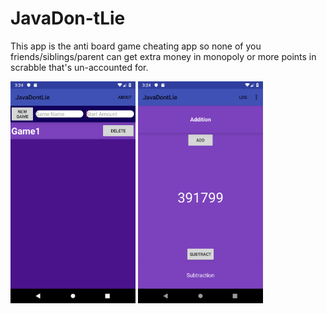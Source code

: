 # JavaDon-tLie

This app is the anti board game cheating app so none of you friends/siblings/parent can get extra money in monopoly or more points in scrabble that's un-accounted for.

<img src="https://github.com/Waynekellman/JavaDon-tLie/blob/master/app/src/main/java/com/nyc/javadontlie/assets/game_menu_pic.png" width="200">

<img src="https://github.com/Waynekellman/JavaDon-tLie/blob/master/app/src/main/java/com/nyc/javadontlie/assets/amount_pic.png" width="200">
